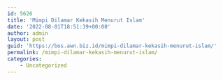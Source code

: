 ```yaml
---
id: 5626
title: 'Mimpi Dilamar Kekasih Menurut Islam'
date: '2022-08-01T18:51:39+00:00'
author: admin
layout: post
guid: 'https://bos.awn.biz.id/mimpi-dilamar-kekasih-menurut-islam/'
permalink: /mimpi-dilamar-kekasih-menurut-islam/
categories:
    - Uncategorized
---
```


